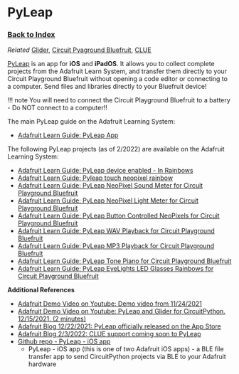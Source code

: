
# PyLeap

### [Back to Index](index.md)


*Related* [Glider](glider.md), [Circuit Pyaground Bluefruit](circuit_playground.md), [CLUE](clue.md)



[PyLeap](https://learn.adafruit.com/pyleap-app)  is an app for **iOS** and **iPadOS**.  It allows you to collect complete projects from the Adafruit Learn System, and transfer them directly to your Circuit Playground Bluefruit without opening a code editor or connecting to a computer.  Send files and libraries directly to your Bluefruit device!



!!! note
    You will need to connect the Circuit Playground Bluefruit to a battery - Do NOT connect to a computer!!



The main PyLeap guide on the Adafruit Learning System:

- [Adafruit Learn Guide: PyLeap App](https://learn.adafruit.com/pyleap-app)   


The following PyLeap projects (as of 2/2022) are available on the Adafruit Learning System:

- [Adafruit Learn Guide: PyLeap device enabled - In Rainbows](https://learn.adafruit.com/pyleap-device-enabled-in-rainbows)  
- [Adafruit Learn Guide: Pyleap touch neopixel rainbow](https://learn.adafruit.com/pyleap-touch-neopixel-rainbow)
- [Adafruit Learn Guide: PyLeap NeoPixel Sound Meter for Circuit Playground Bluefruit](https://learn.adafruit.com/pyleap-neopixel-sound-meter)
- [Adafruit Learn Guide: PyLeap NeoPixel Light Meter for Circuit Playground Bluefruit](https://learn.adafruit.com/pyleap-neopixel-light-meter)
- [Adafruit Learn Guide: PyLeap Button Controlled NeoPixels for Circuit Playground Bluefruit](https://learn.adafruit.com/pyleap-buttons-neopixels) 
- [Adafruit Learn Guide: PyLeap WAV Playback for Circuit Playground Bluefruit](https://learn.adafruit.com/pyleap-wav-playback-for-cpb)   
- [Adafruit Learn Guide: PyLeap MP3 Playback for Circuit Playground Bluefruit](https://learn.adafruit.com/pyleap-mp3-playback-for-cpb)
- [Adafruit Learn Guide: PyLeap Tone Piano for Circuit Playground Bluefruit](https://learn.adafruit.com/pyleap-tone-piano-for-cpb)
- [Adafruit Learn Guide: PyLeap EyeLights LED Glasses Rainbows for Circuit Playground Bluefruit](https://learn.adafruit.com/pyleap-eyelights-led-glasses-for-circuit-playground-bluefruit)


**Additional References**

- [Adafruit Demo Video on Youtube: Demo video from 11/24/2021](https://youtu.be/s-hzGcxcOQ4?t=835)
- [Adafruit Demo Video on Youtube: PyLeap and Glider for CircuitPython. 12/15/2021. (2 minutes)](https://www.youtube.com/watch?v=tkbPfNv_YFI)  
- [Adafruit Blog 12/22/2021: PyLeap officially released on the App Store](https://blog.adafruit.com/2021/12/22/pyleap-app-available-in-the-app-store/)
- [Adafruit Blog 2/3/2022: CLUE support coming soon to PyLeap](https://blog.adafruit.com/2022/02/03/get-a-clue-adafruit-clue-nrf52840-is-coming-to-pyleap/)
- [Github repo - PyLeap - iOS app](https://github.com/adafruit/PyLeap-iOS)   
    - PyLeap - iOS app (this is one of two Adafruit iOS apps) - a BLE file transfer app to send CircuitPython projects via BLE to your Adafruit hardware


